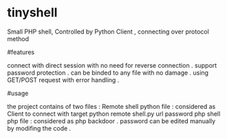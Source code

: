 # tinyshell
Small PHP shell, Controlled by Python Client , connecting over protocol method 

#features

connect with direct session with no need for reverse connection .
support password protection .
can be binded to any file with no damage .
using GET/POST request with error handling .

#usage 

the project contains of two files :
Remote shell python file : considered as Client to connect with target python remote shell.py url password
php shell php file : considered as php backdoor . password can be edited manually by modifing the code .

